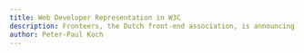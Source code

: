 ```yaml
---
title: Web Developer Representation in W3C
description: Fronteers, the Dutch front-end association, is announcing their plans to become a member of the W3C, and to appoint Rachel Andrew as their representative. As a member, Fronteers will be entitled to four representatives, whom they intend to compensate for their time. Their mission is not without its challenges, however. Learn how you can help keep independent web developers' voices from slipping through the gutters.
author: Peter-Paul Koch
---
```


